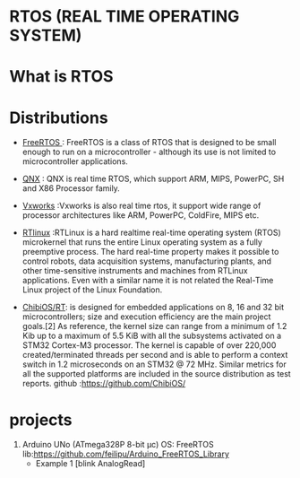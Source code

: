 # RTOS (REAL TIME OPERATING SYSTEM) 

# What is RTOS




# Distributions 

* <a href="https://www.freertos.org/about-RTOS.html">FreeRTOS </a>:  FreeRTOS is a class of RTOS that is designed to be small enough to run on a microcontroller - although its use is not limited to microcontroller applications.

 
* <a href="http://blackberry.qnx.com/en/sdp7">QNX</a> : QNX is real time RTOS, which support ARM, MIPS, PowerPC, SH and X86 Processor family.
* <a href="https://www.windriver.com/products/vxworks">Vxworks</a> :Vxworks is also real time rtos, it support wide range of processor architectures like ARM, PowerPC, ColdFire, MIPS etc.

* <a href="http://www.rtlinux.org/">RTlinux</a> :RTLinux is a hard realtime real-time operating system (RTOS) microkernel that runs the entire Linux operating system as a fully preemptive process. The hard real-time property makes it possible to control robots, data acquisition systems, manufacturing plants, and other time-sensitive instruments and machines from RTLinux applications. Even with a similar name it is not related the Real-Time Linux project of the Linux Foundation.

* <a href="http://www.chibios.org/dokuwiki/doku.php">ChibiOS/RT</a>: is designed for embedded applications on 8, 16 and 32 bit microcontrollers; size and execution efficiency are the main project goals.[2] As reference, the kernel size can range from a minimum of 1.2 Kib up to a maximum of 5.5 KiB with all the subsystems activated on a STM32 Cortex-M3 processor. The kernel is capable of over 220,000 created/terminated threads per second and is able to perform a context switch in 1.2 microseconds on an STM32 @ 72 MHz. Similar metrics for all the supported platforms are included in the source distribution as test reports. 
github :https://github.com/ChibiOS/

# projects
1. Arduino UNo (ATmega328P 8-bit μc)
   OS: FreeRTOS
   lib:https://github.com/feilipu/Arduino_FreeRTOS_Library
   * Example 1 [blink AnalogRead]
   
